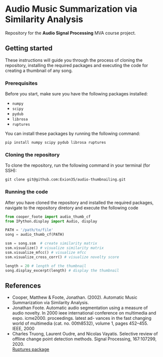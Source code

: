 # Audio Music Summarization via Similarity Analysis

Repository for the **Audio Signal Processing** MVA course project.

## Getting started

These instructions will guide you through the process of cloning the repository, installing the required packages and executing the code for creating a thumbnail of any song.

### Prerequisites

Before you start, make sure you have the following packages installed:

* `numpy`
* `scipy`
* `pydub`
* `librosa`
* `ruptures`

You can install these packages by running the following command:

```
pip install numpy scipy pydub librosa ruptures
```

### Cloning the repository

To clone the repository, run the following command in your terminal (for SSH):

```
git clone git@github.com:Exion35/audio-thumbnailing.git
```

### Running the code

After you have cloned the repository and installed the required packages, navigate to the repository diretory and execute the following code

```python
from cooper_foote import audio_thumb_cf
from IPython.display import Audio, display

PATH = '/path/to/file'
song = audio_thumb_cf(PATH)

ssm = song.ssm  # create similarity matrix
ssm.visualize() # visualize similarity matrix
ssm.visualize_mfcc() # visualize mfcc
ssm.visualize_cross_corr() # visualize novelty score

length = 20 # length of the thumbnail
song.display_excerpt(length) # display the thumbnail
```

## References

* Cooper, Matthew & Foote, Jonathan. (2002). Automatic Music Summarization via Similarity Analysis. 
* Jonathan Foote. Automatic audio segmentation using a measure of audio novelty. In 2000 ieee international conference on multimedia and expo. icme2000. proceedings. latest ad-
vances in the fast changing world of multimedia (cat. no. 00th8532), volume 1, pages 452–455.
IEEE, 2000
* Charles Truong, Laurent Oudre, and Nicolas Vayatis. Selective review of offline change
point detection methods. Signal Processing, 167:107299, 2020.  
[Ruptures package](https://github.com/deepcharles/ruptures)